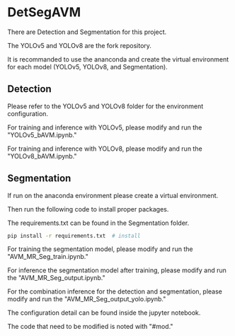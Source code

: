 # DetSegAVM
There are Detection and Segmentation for this project.

The YOLOv5 and YOLOv8 are the fork repository.

It is recommanded to use the ananconda and create the virtual environment for each model (YOLOv5, YOLOv8, and Segmentation).

## Detection
Please refer to the YOLOv5 and YOLOv8 folder for the environment configuration.

For training and inference with YOLOv5, please modify and run the "YOLOv5_bAVM.ipynb." 

For training and inference with YOLOv8, please modify and run the "YOLOv8_bAVM.ipynb." 

## Segmentation
If run on the anaconda environment please create a virtual environment.

Then run the following code to install proper packages.

The requirements.txt can be found in the Segmentation folder.
```bash
pip install -r requirements.txt  # install
```

For training the segmentation model, please modify and run the "AVM_MR_Seg_train.ipynb."

For inference the segmentation model after training, please modify and run the "AVM_MR_Seg_output.ipynb."

For the combination inference for the detection and segmentation, please modify and run the "AVM_MR_Seg_output_yolo.ipynb."

The configuration detail can be found inside the jupyter notebook.

The code that need to be modified is noted with "#mod."
